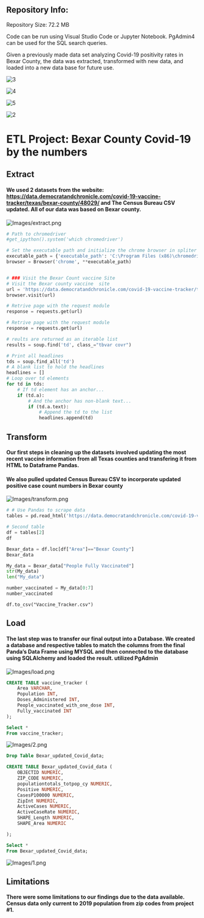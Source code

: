 ## Repository Info:

Repository Size: 72.2 MB

Code can be run using Visual Studio Code or Jupyter Notebook.  PgAdmin4 can be used for the SQL search queries.

Given a previously made data set analyzing Covid-19 positivity rates in Bexar County, the data was extracted, transformed with new data, and loaded into a new data base for future use.

![3](Images/3.png)

![4](Images/4.png)

![5](Images/5.png)

![2](Images/2.png)

# ETL Project: Bexar County Covid-19 by the numbers

## Extract

#### We used 2 datasets from the website: https://data.democratandchronicle.com/covid-19-vaccine-tracker/texas/bexar-county/48029/ and The Census Bureau CSV updated. All of our data was based on Bexar county. 

![Images/extract.png](Images/extract.png)

```python
# Path to chromedriver
#get_ipython().system('which chromedriver')

# Set the executable path and initialize the chrome browser in spliter
executable_path = {'executable_path': 'C:\Program Files (x86)\chromedriver.exe'}
browser = Browser('chrome', **executable_path)
```

```python

# ### Visit the Bexar Count vaccine Site
# Visit the Bexar county vaccine  site
url = 'https://data.democratandchronicle.com/covid-19-vaccine-tracker/texas/bexar-county/48029/'
browser.visit(url)
```

```python
# Retrive page with the request module
response = requests.get(url)

# Retrive page with the request module
response = requests.get(url)

# reults are returned as an iterable list
results = soup.find('td', class_="tbvar covr")

# Print all headlines
tds = soup.find_all('td')
# A blank list to hold the headlines
headlines = []
# Loop over td elements
for td in tds:
    # If td element has an anchor...
    if (td.a):
        # And the anchor has non-blank text...
        if (td.a.text):
            # Append the td to the list
            headlines.append(td)
```


## Transform

#### Our first steps in cleaning up the datasets involved updating the most recent vaccine information from all Texas counties and transfering it from HTML to Dataframe Pandas. 
#### We also pulled updated Census Bureau CSV to incorporate updated positive case count numbers in Bexar county

![Images/transform.png](Images/transform.png)

```python
# # Use Pandas to scrape data
tables = pd.read_html('https://data.democratandchronicle.com/covid-19-vaccine-tracker/texas/bexar-county/48029/')

# Second table
df = tables[2]
df
```

```python
Bexar_data = df.loc[df["Area"]=="Bexar County"]
Bexar_data
```

```python
My_data = Bexar_data["People Fully Vaccinated"]
str(My_data)
len("My_data")
```

```python
number_vaccinated = My_data[0:7]
number_vaccinated
```

```pyton
df.to_csv("Vaccine_Tracker.csv")

```



## Load

#### The last step was to transfer our final output into a Database. We created a database and respective tables to match the columns from the final Panda’s Data Frame using MYSQL and then connected to the database using SQLAlchemy and loaded the result. utilized PgAdmin

![Images/load.png](Images/load.png)

```SQl
CREATE TABLE vaccine_tracker (
 	Area VARCHAR,
	Population INT,
	Doses_Administered INT,
	People_vaccinated_with_one_dose INT,
	Fully_vaccinated INT	
);

Select *
From vaccine_tracker;
```

![Images/2.png](Images/2.PNG)

```SQL
Drop Table Bexar_updated_Covid_data;

CREATE TABLE Bexar_updated_Covid_data (
 	OBJECTID NUMERIC,
	ZIP_CODE NUMERIC,
	populationtotals_totpop_cy NUMERIC,
	Positive NUMERIC,
	CasesP100000 NUMERIC,
	ZipInt NUMERIC,
	ActiveCases NUMERIC,
	ActiveCaseRate NUMERIC,
	SHAPE_Length NUMERIC,
	SHAPE_Area NUMERIC

);

Select *
From Bexar_updated_Covid_data;
```

![Images/1.png](Images/1.PNG)

## Limitations

#### There were some limitations to our findings due to the data available. Census data only current to 2019 population from zip codes from project #1. 
